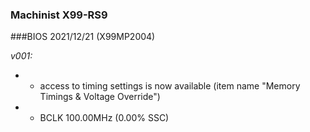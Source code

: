 ### Machinist X99-RS9
###BIOS 2021/12/21 (X99MP2004)

*v001:*
* + access to timing settings is now available (item name "Memory Timings & Voltage Override")
* + BCLK 100.00MHz (0.00% SSC)